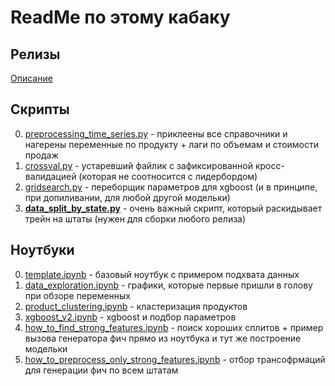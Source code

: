 # ReadMe по этому кабаку

## Релизы

[Описание](releases/ReleaseHowTo.md)

## Скрипты

0. [preprocessing_time_series.py](scripts/preprocessing_time_series.py) - приклеены все справочники и нагерены переменные по продукту + лаги по объемам и стоимости продаж
0. [crossval.py](scripts/crossval.py) - устаревший файлик с зафиксированной кросс-валидацией (которая не соотносится с лидербордом)
0. [gridsearch.py](scripts/gridsearch.py) - переборщик параметров для xgboost (и в принципе, при допиливании, для любой другой модельки)
0. [**data_split_by_state.py**](scripts/data_split_by_state.py) - очень важный скрипт, который раскидывает трейн на штаты (нужен для сборки любого релиза)

## Ноутбуки

0. [template.ipynb](template.ipynb) - базовый ноутбук с примером подхвата данных
0. [data_exploration.ipynb](data_exploration/data_exploration.ipynb) - графики, которые первые пришли в голову при обзоре переменных
0. [product_clustering.ipynb](data_exploration/product_clustering.ipynb) - кластеризация продуктов
0. [xgboost_v2.ipynb](models/product_clustering.ipynb) - xgboost и подбор параметров
0. [how_to_find_strong_features.ipynb](releases/release_v02/how_to_find_strong_features.ipynb) - поиск хороших сплитов + пример вызова генератора фич прямо из ноутбука и тут же построение модельки
0. [how_to_preprocess_only_strong_features.ipynb](how_to_preprocess_only_strong_features.ipynb) - отбор трансофрмаций для генерации фич по всем штатам